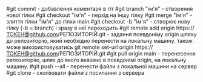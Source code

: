 #git commit - добавлення коментаря в гіт
#git branch "ім'я" -  створення нової гілки 
#git checkout "ім'я" - перхід на іншу гілку
#git merge "ім'я" - злиття гілки "ім'я" до гілки main
#git checkout -b "ім'я" -  створює нову гілку (-b =  branch) і зразу в неї переходить
#git remote add origin https://ТОКЕН@github.com/РЕПОЗИТОРІЙ.git - задання псевдоніму origin шляху до репозиторію, який необхідно перенести на локальну машину. також може використовуватись git remote set-url origin https://ТОКЕН@github.com/РЕПОЗИТОРІЙ.git
#git pull origin main - перенесення репозиторію, шлях до якого вказано в псевдонімі origin, на локальну машину.
#git push --all - перенести файли з локальної машини на сервер 
#git clone - скопіювати файли з посилання з сервера
